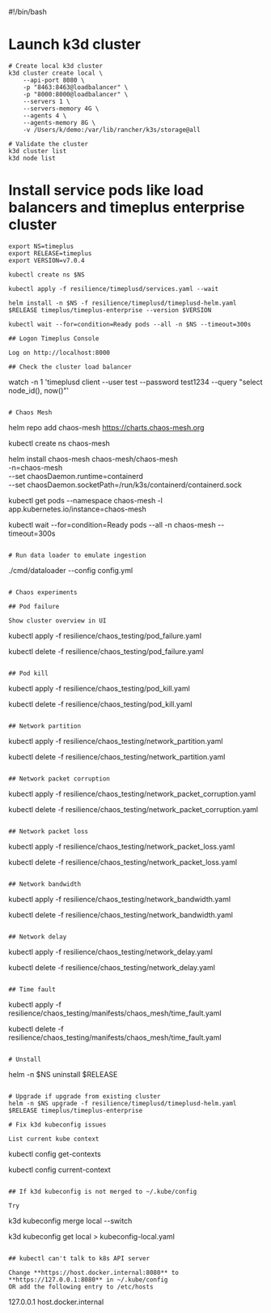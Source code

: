 #!/bin/bash

# Launch k3d cluster

```
# Create local k3d cluster
k3d cluster create local \
    --api-port 8080 \
    -p "8463:8463@loadbalancer" \
    -p "8000:8000@loadbalancer" \
    --servers 1 \
    --servers-memory 4G \
    --agents 4 \
    --agents-memory 8G \
    -v /Users/k/demo:/var/lib/rancher/k3s/storage@all

# Validate the cluster
k3d cluster list
k3d node list 
```

# Install service pods like load balancers and timeplus enterprise cluster

```
export NS=timeplus
export RELEASE=timeplus
export VERSION=v7.0.4

kubectl create ns $NS

kubectl apply -f resilience/timeplusd/services.yaml --wait

helm install -n $NS -f resilience/timeplusd/timeplusd-helm.yaml $RELEASE timeplus/timeplus-enterprise --version $VERSION

kubectl wait --for=condition=Ready pods --all -n $NS --timeout=300s

## Logon Timeplus Console

Log on http://localhost:8000

## Check the cluster load balancer

```
watch -n 1 'timeplusd client --user test --password test1234 --query "select node_id(), now()"'  
```

# Chaos Mesh

```
helm repo add chaos-mesh https://charts.chaos-mesh.org

kubectl create ns chaos-mesh

helm install chaos-mesh chaos-mesh/chaos-mesh \
-n=chaos-mesh \
--set chaosDaemon.runtime=containerd \
--set chaosDaemon.socketPath=/run/k3s/containerd/containerd.sock

kubectl get pods --namespace chaos-mesh -l app.kubernetes.io/instance=chaos-mesh 

kubectl wait --for=condition=Ready pods --all -n chaos-mesh --timeout=300s
```

# Run data loader to emulate ingestion

```
./cmd/dataloader --config config.yml   
```

# Chaos experiments

## Pod failure

Show cluster overview in UI

```
kubectl apply -f resilience/chaos_testing/pod_failure.yaml

kubectl delete -f resilience/chaos_testing/pod_failure.yaml
```

## Pod kill

```
kubectl apply -f resilience/chaos_testing/pod_kill.yaml

kubectl delete -f resilience/chaos_testing/pod_kill.yaml
```

## Network partition

```
kubectl apply -f resilience/chaos_testing/network_partition.yaml

kubectl delete -f resilience/chaos_testing/network_partition.yaml
```

## Network packet corruption 

```
kubectl apply -f resilience/chaos_testing/network_packet_corruption.yaml

kubectl delete -f resilience/chaos_testing/network_packet_corruption.yaml
```

## Network packet loss

```
kubectl apply -f resilience/chaos_testing/network_packet_loss.yaml

kubectl delete -f resilience/chaos_testing/network_packet_loss.yaml
```

## Network bandwidth

```
kubectl apply -f resilience/chaos_testing/network_bandwidth.yaml

kubectl delete -f resilience/chaos_testing/network_bandwidth.yaml
```

## Network delay

```
kubectl apply -f resilience/chaos_testing/network_delay.yaml

kubectl delete -f resilience/chaos_testing/network_delay.yaml
```

## Time fault

```
kubectl apply -f resilience/chaos_testing/manifests/chaos_mesh/time_fault.yaml

kubectl delete -f resilience/chaos_testing/manifests/chaos_mesh/time_fault.yaml
```

# Unstall

```
helm -n $NS uninstall $RELEASE
```

# Upgrade if upgrade from existing cluster 
helm -n $NS upgrade -f resilience/timeplusd/timeplusd-helm.yaml $RELEASE timeplus/timeplus-enterprise

# Fix k3d kubeconfig issues

List current kube context

```
kubectl config get-contexts

kubectl config current-context
```

## If k3d kubeconfig is not merged to ~/.kube/config

Try 

```
k3d kubeconfig merge local --switch

k3d kubeconfig get local > kubeconfig-local.yaml
```

## kubectl can't talk to k8s API server

Change **https://host.docker.internal:8080** to **https://127.0.0.1:8080** in ~/.kube/config
OR add the following entry to /etc/hosts 

```
127.0.0.1 host.docker.internal 
```
